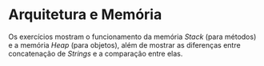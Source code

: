 # Arquitetura e Memória

Os exercícios mostram o funcionamento da memória *Stack* (para métodos) e a memória *Heap* (para objetos), além de mostrar as diferenças entre concatenação de *Strings* e a comparação entre elas.
